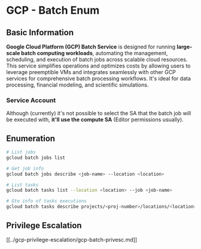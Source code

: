 # GCP - Batch Enum

## Basic Information

**Google Cloud Platform (GCP) Batch Service** is designed for running **large-scale batch computing workloads**, automating the management, scheduling, and execution of batch jobs across scalable cloud resources. This service simplifies operations and optimizes costs by allowing users to leverage preemptible VMs and integrates seamlessly with other GCP services for comprehensive batch processing workflows. It's ideal for data processing, financial modeling, and scientific simulations.

### Service Account

Although (currently) it's not possible to select the SA that the batch job will be executed with, **it'll use the compute SA** (Editor permissions usually).

## Enumeration

```bash
# List jobs
gcloud batch jobs list

# Get job info
gcloud batch jobs describe <job-name> --location <location>

# List tasks
gcloud batch tasks list --location <location> --job <job-name>

# Gte info of tasks executions
gcloud batch tasks describe projects/<proj-number>/locations/<location>/jobs/<job-name>/taskGroups/<group>/tasks/<num>
```

## Privilege Escalation

[[../gcp-privilege-escalation/gcp-batch-privesc.md]]

